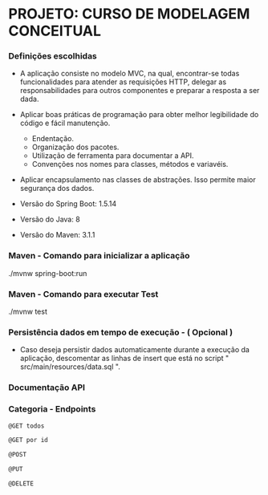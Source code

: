 # PROJETO: CURSO DE MODELAGEM CONCEITUAL

### Definições escolhidas

* A aplicação consiste no modelo MVC, na qual, encontrar-se todas funcionalidades para atender as requisições HTTP, delegar as responsabilidades para outros componentes e 
preparar a resposta a ser dada.
 
* Aplicar boas práticas de programação para obter melhor legibilidade do código e fácil manutenção.
	* Endentação.
	* Organização dos pacotes.
	* Utilização de ferramenta para documentar a API.
	* Convenções nos nomes para classes, métodos e variavéis.

* Aplicar encapsulamento nas classes de abstrações. Isso permite maior segurança dos dados.

* Versão do Spring Boot: 1.5.14

* Versão do Java: 8

* Versão do Maven: 3.1.1

### Maven - Comando para inicializar a aplicação

./mvnw spring-boot:run

### Maven - Comando para executar Test

./mvnw test

### Persistência dados em tempo de execução - ( Opcional )

* Caso deseja persistir dados automaticamente durante a execução da aplicação, 
descomentar as linhas de insert que está no script " src/main/resources/data.sql ". 

### Documentação API


### Categoria - Endpoints

```js
@GET todos

```

```js
@GET por id

```

```js
@POST

```

```js
@PUT

```

```js
@DELETE

```